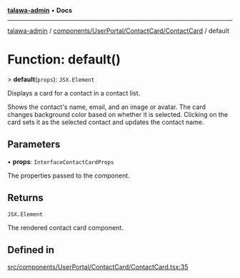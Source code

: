 [**talawa-admin**](../../../../../README.md) • **Docs**

***

[talawa-admin](../../../../../modules.md) / [components/UserPortal/ContactCard/ContactCard](../README.md) / default

# Function: default()

\> **default**(`props`): `JSX.Element`

Displays a card for a contact in a contact list.

Shows the contact's name, email, and an image or avatar.
The card changes background color based on whether it is selected.
Clicking on the card sets it as the selected contact and updates the contact name.

## Parameters

• **props**: `InterfaceContactCardProps`

The properties passed to the component.

## Returns

`JSX.Element`

The rendered contact card component.

## Defined in

[src/components/UserPortal/ContactCard/ContactCard.tsx:35](https://github.com/PalisadoesFoundation/talawa-admin/blob/7496bb3a4c3730e7e3caee73f8bf91c3031e4ae6/src/components/UserPortal/ContactCard/ContactCard.tsx#L35)

